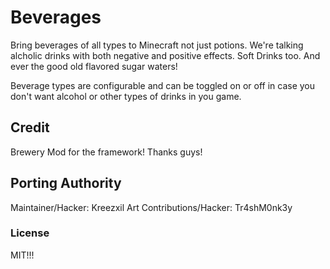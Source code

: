# Beverages
Bring beverages of all types to Minecraft not just potions. We're talking alcholic drinks with both negative and positive effects. Soft Drinks too. And ever the good old flavored sugar waters!

Beverage types are configurable and can be toggled on or off in case you don't want alcohol or other types of drinks in you game.

## Credit
Brewery Mod for the framework! Thanks guys!

## Porting Authority

Maintainer/Hacker: Kreezxil
Art Contributions/Hacker: Tr4shM0nk3y

### License

MIT!!!